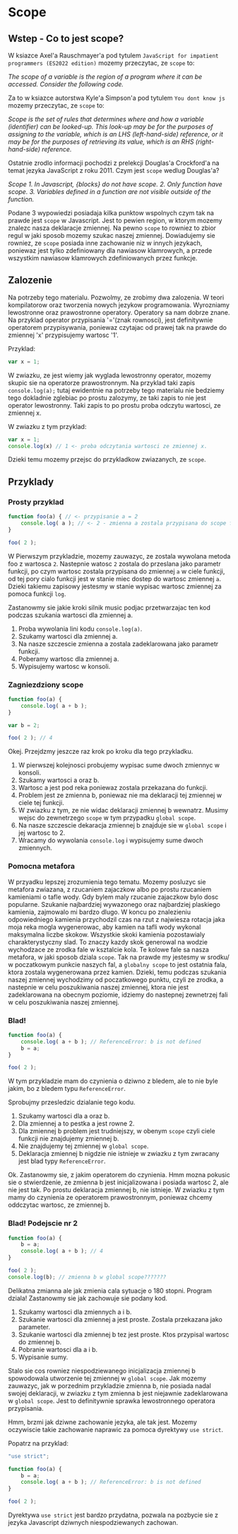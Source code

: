 # Scope

## Wstep - Co to jest scope?

W ksiazce Axel'a Rauschmayer'a pod tytulem `JavaScript for impatient programmers (ES2022 edition)` mozemy przeczytac, ze `scope` to:

_The scope of a variable is the region of a program where it can be accessed. Consider the following code._

Za to w ksiazce autorstwa Kyle'a Simpson'a pod tytulem `You dont know js` mozemy przeczytac, ze `scope` to:

_Scope is the set of rules that determines where and how a variable (identifier) can be looked-up. This look-up may be for the purposes of assigning to the variable, which is an LHS (left-hand-side) reference, or it may be for the purposes of retrieving its value, which is an RHS (right-hand-side) reference._

Ostatnie zrodlo informacji pochodzi z prelekcji Douglas'a Crockford'a na temat jezyka JavaScript z roku 2011. Czym jest `scope` wedlug Douglas'a?

_Scope_
_1. In Javascript, {blocks} do not have scope._
_2. Only function have scope._
_3. Variables defined in a function are not visible outside of the function._

Podane 3 wypowiedzi posiadaja kilka punktow wspolnych czym tak na prawde jest `scope` w Javascript. Jest to pewien region, w ktorym mozemy znalezc nasza deklaracje zmiennej. Na pewno `scope` to rowniez to zbior regul w jaki sposob mozemy szukac naszej zmiennej. Dowiadujemy sie rowniez, ze `scope` posiada inne zachowanie niz w innych jezykach, poniewaz jest tylko zdefiniowany dla nawiasow klamrowych, a przede wszystkim nawiasow klamrowych zdefiniowanych przez funkcje.

## Zalozenie

Na potrzeby tego materialu. Pozwolmy, ze zrobimy dwa zalozenia. W teori kompilatorow oraz tworzenia nowych jezykow programowania. Wyrozniamy lewostronne oraz prawostronne operatory. Operatory sa nam dobrze znane. Na przyklad operator przypisania '='(znak rownosci), jest definitywnie operatorem przypisywania, poniewaz czytajac od prawej tak na prawde do zmiennej 'x' przypisujemy wartosc '1'. 

Przyklad:

```js
var x = 1;
```

W zwiazku, ze jest wiemy jak wyglada lewostronny operator, mozemy skupic sie na operatorze prawostronnym. Na przyklad taki zapis `console.log(a);` tutaj ewidentnie na potrzeby tego materialu nie bedziemy tego dokladnie zglebiac po prostu zalozymy, ze taki zapis to nie jest operator lewostronny. Taki zapis to po prostu proba odczytu wartosci, ze zmiennej x.

W zwiazku z tym przyklad:

```js
var x = 1;
console.log(x) // 1 <- proba odczytania wartosci ze zmiennej x.
```

Dzieki temu mozemy przejsc do przykladkow zwiazanych, ze `scope`.

## Przyklady

### Prosty przyklad

```js
function foo(a) { // <- przypisanie a = 2
	console.log( a ); // <- 2 - zmienna a zostala przypisana do scope funkcji o nazwie `foo`.
}

foo( 2 );
```

W Pierwszym przykladzie, mozemy zauwazyc, ze zostala wywolana metoda foo z wartosca `2`. Nastepnie watosc `2` zostala do przeslana jako parametr funkcji, po czym wartosc zostala przypisana do zmiennej `a` w ciele funkcji, od tej pory cialo funkcji jest w stanie miec dostep do wartosc zmiennej `a`. Dzieki takiemu zapisowy jestesmy w stanie wypisac wartosc zmiennej za pomoca funkcji `log`.

Zastanowmy sie jakie kroki silnik music podjac przetwarzajac ten kod podczas szukania wartosci dla zmiennej a.

1. Proba wywolania lini kodu `console.log(a)`.
2. Szukamy wartosci dla zmiennej a.
3. Na nasze szczescie zmienna a zostala zadeklarowana jako parametr funkcji.
4. Poberamy wartosc dla zmiennej a.
5. Wypisujemy wartosc w konsoli.

### Zagniezdziony scope

```js
function foo(a) {
	console.log( a + b );
}

var b = 2;

foo( 2 ); // 4
```

Okej. Przejdzmy jeszcze raz krok po kroku dla tego przykladku.

1. W pierwszej kolejnosci probujemy wypisac sume dwoch zmiennyc w konsoli.
2. Szukamy wartosci a oraz b.
3. Wartosc a jest pod reka poniewaz zostala przekazana do funkcji.
4. Problem jest ze zmienna b, poniewaz nie ma deklaracji tej zmiennej w ciele tej funkcji.
5. W zwiazku z tym, ze nie widac deklaracji zmiennej b wewnatrz. Musimy wejsc do zewnetrzego `scope` w tym przypadku `global scope`.
6. Na nasze szczescie dekaracja zmiennej b znajduje sie w `global scope` i jej wartosc to 2.
7. Wracamy do wywolania `console.log` i wypisujemy sume dwoch zmiennych.

### Pomocna metafora

W przyadku lepszej zrozumienia tego tematu. Mozemy posluzyc sie metafora zwiazana, z rzucaniem zajaczkow albo po prostu rzucaniem kamieniami o tafle wody. Gdy bylem maly rzucanie zajaczkow bylo dosc popularne. Szukanie najbardziej wywazonego oraz najbardziej plaskiego kamienia, zajmowalo mi bardzo dlugo. W koncu po znalezieniu odpowiedniego kamienia przychodzil czas na rzut z najwiesza rotacja jaka moja reka mogla wygenerowac, aby kamien na tafli wody wykonal maksymalna liczbe skokow. Wszystkie skoki kamienia pozostawialy charakterystyczny slad. To znaczy kazdy skok generowal na wodzie wychodzace ze zrodka fale w ksztalcie kola. Te kolowe fale sa nasza metafora, w jaki sposob dziala `scope`. Tak na prawde my jestesmy w srodku/ w poczatkowym punkcie naszych fal, a `globalny scope` to jest ostatnia fala, ktora zostala wygenerowana przez kamien. Dzieki, temu podczas szukania naszej zmiennej wychodzimy od poczatkowego punktu, czyli ze zrodka, a nastepnie w celu poszukiwania naszej zmiennej, ktora nie jest zadeklarowana na obecnym poziomie, idziemy do nastepnej zewnetrzej fali w celu poszukiwania naszej zmiennej.

### Blad!

```js
function foo(a) {
	console.log( a + b ); // ReferenceError: b is not defined
	b = a;
}

foo( 2 );
```

W tym przykladzie mam do czynienia o dziwno z bledem, ale to nie byle jakim, bo z bledem typu `ReferenceError`.

Sprobujmy przesledzic dzialanie tego kodu.

1. Szukamy wartosci dla a oraz b.
2. Dla zmiennej a to pestka a jest rowne 2.
3. Dla zmiennej b problem jest trudniejszy, w obenym `scope` czyli ciele funkcji nie znajdujemy zmiennej b.
4. Nie znajdujemy tej zmiennej w `global scope`.
5. Deklaracja zmiennej b nigdzie nie istnieje w zwiazku z tym zwracany jest blad typy `ReferenceError`.

Ok. Zastanowmy sie, z jakim operatorem do czynienia. Hmm mozna pokusic sie o stwierdzenie, ze zmienna b jest inicjalizowana i posiada wartosc 2, ale nie jest tak. Po prostu deklaracja zmiennej b, nie istnieje. W zwiazku z tym mamy do czynienia ze operatorem prawostronnym, poniewaz chcemy oddczytac wartosc, ze zmiennej b.

### Blad! Podejscie nr 2

```js
function foo(a) {
    b = a;
	console.log( a + b ); // 4
}

foo( 2 );
console.log(b); // zmienna b w global scope???????
```

Delikatna zmianna ale jak zmienia cala sytuacje o 180 stopni. Program dziala! Zastanowmy sie jak zachowuje sie podany kod.

1. Szukamy wartosci dla zmiennych a i b.
2. Szukanie wartosci dla zmiennej a jest proste. Zostala przekazana jako parameter.
3. Szukanie wartosci dla zmiennej b tez jest proste. Ktos przypisal wartosc do zmiennej b.
4. Pobranie wartosci dla a i b.
5. Wypisanie sumy.

Stalo sie cos rowniez niespodziewanego inicjalizacja zmiennej b spowodowala utworzenie tej zmiennej w `global scope`. Jak mozemy zauwazyc, jak w porzednim przykladzie zmienna b, nie posiada nadal swojej deklaracji, w zwiazku z tym zmienna b jest niejawnie zadeklarowana w `global scope`. Jest to definitywnie sprawka lewostronnego operatora przypisania.

Hmm, brzmi jak dziwne zachowanie jezyka, ale tak jest. Mozemy oczywiscie takie zachowanie naprawic za pomoca dyrektywy `use strict`. 

Popatrz na przyklad:

```js
"use strict";

function foo(a) {
    b = a;
	console.log( a + b ); // ReferenceError: b is not defined
}

foo( 2 );
```

Dyrektywa `use strict` jest bardzo przydatna, pozwala na pozbycie sie z jezyka Javascript dziwnych niespodziewanych zachowan.